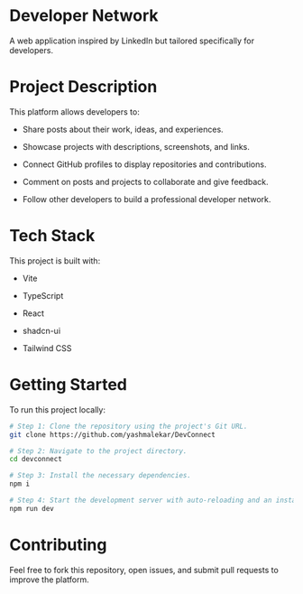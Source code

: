 # Developer Network

A web application inspired by LinkedIn but tailored specifically for developers.

# Project Description

This platform allows developers to:

- Share posts about their work, ideas, and experiences.

- Showcase projects with descriptions, screenshots, and links.

- Connect GitHub profiles to display repositories and contributions.

- Comment on posts and projects to collaborate and give feedback.

- Follow other developers to build a professional developer network.

# Tech Stack

This project is built with:

- Vite

- TypeScript

- React

- shadcn-ui

- Tailwind CSS

# Getting Started

To run this project locally:

```sh
# Step 1: Clone the repository using the project's Git URL.
git clone https://github.com/yashmalekar/DevConnect

# Step 2: Navigate to the project directory.
cd devconnect

# Step 3: Install the necessary dependencies.
npm i

# Step 4: Start the development server with auto-reloading and an instant preview.
npm run dev
```

# Contributing

Feel free to fork this repository, open issues, and submit pull requests to improve the platform.